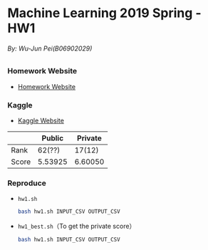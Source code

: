 # Machine Learning 2019 Spring - HW1

###### By: Wu-Jun Pei(B06902029)

### Homework Website

-   [Homework Website](https://ntumlta2019.github.io/ml-web-hw1/)

### Kaggle

-   [Kaggle Website](https://www.kaggle.com/c/ml2019spring-hw1)

|       | Public  | Private |
| ----- | ------- | ------- |
| Rank  | 62(??)  | 17(12)  |
| Score | 5.53925 | 6.60050 |

### Reproduce

-   `hw1.sh`

    ```bash
    bash hw1.sh INPUT_CSV OUTPUT_CSV
    ```

-   `hw1_best.sh`（To get the private score）

    ```bash
    bash hw1.sh INPUT_CSV OUTPUT_CSV
    ```

